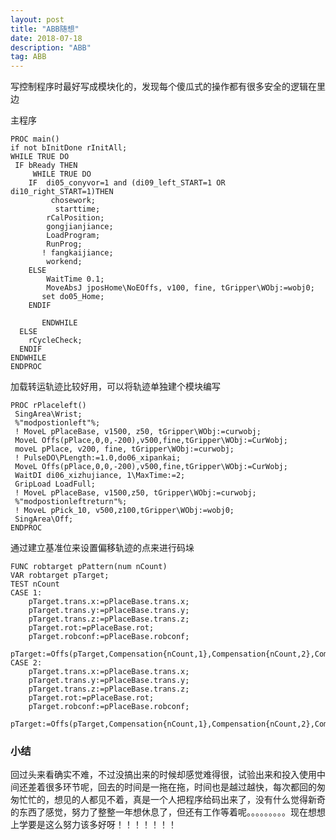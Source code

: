 ```yaml
---
layout: post
title: "ABB随想"
date: 2018-07-18
description: "ABB"
tag: ABB
---
```

写控制程序时最好写成模块化的，发现每个傻瓜式的操作都有很多安全的逻辑在里边

主程序

    PROC main()
    if not bInitDone rInitAll;
    WHILE TRUE DO
	 IF bReady THEN
         WHILE TRUE DO
        IF  di05_conyvor=1 and (di09_left_START=1 OR di10_right_START=1)THEN
             chosework;
              starttime;
            rCalPosition;
            gongjianjiance;
            LoadProgram;
            RunProg;
           ! fangkaijiance;
            workend;
        ELSE
            WaitTime 0.1;
            MoveAbsJ jposHome\NoEOffs, v100, fine, tGripper\WObj:=wobj0;
           set do05_Home;
        ENDIF
        
           ENDWHILE
      ELSE
		rCycleCheck;
      ENDIF
	ENDWHILE
    ENDPROC

加载转运轨迹比较好用，可以将轨迹单独建个模块编写

    PROC rPlaceleft()
     SingArea\Wrist;
     %"modpostionleft"%;
     ! MoveL pPlaceBase, v1500, z50, tGripper\WObj:=curwobj;	
     MoveL Offs(pPlace,0,0,-200),v500,fine,tGripper\WObj:=CurWobj;	
	 moveL pPlace, v200, fine, tGripper\WObj:=curwobj;		
     ! PulseDO\PLength:=1.0,do06_xipankai;
     MoveL Offs(pPlace,0,0,-200),v500,fine,tGripper\WObj:=CurWobj;
     WaitDI di06_xizhujiance, 1\MaxTime:=2;
     GripLoad LoadFull;
     ! MoveL pPlaceBase, v1500,z50, tGripper\WObj:=curwobj;
     %"modpostionleftreturn"%;
     ! MoveL pPick_10, v500,z100,tGripper\WObj:=wobj0;
     SingArea\Off;
    ENDPROC 

通过建立基准位来设置偏移轨迹的点来进行码垛

    FUNC robtarget pPattern(num nCount)
    VAR robtarget pTarget;	
    TEST nCount	
    CASE 1:
  	    pTarget.trans.x:=pPlaceBase.trans.x;
	    pTarget.trans.y:=pPlaceBase.trans.y;
	    pTarget.trans.z:=pPlaceBase.trans.z;
		pTarget.rot:=pPlaceBase.rot;
		pTarget.robconf:=pPlaceBase.robconf;		
  	    pTarget:=Offs(pTarget,Compensation{nCount,1},Compensation{nCount,2},Compensation{nCount,3});		
    CASE 2:
  	    pTarget.trans.x:=pPlaceBase.trans.x;
	    pTarget.trans.y:=pPlaceBase.trans.y;
	    pTarget.trans.z:=pPlaceBase.trans.z;
		pTarget.rot:=pPlaceBase.rot;
		pTarget.robconf:=pPlaceBase.robconf;
		pTarget:=Offs(pTarget,Compensation{nCount,1},Compensation{nCount,2},Compensation{nCount,3});		
### 小结
回过头来看确实不难，不过没搞出来的时候却感觉难得很，试验出来和投入使用中间还差着很多环节呢，回去的时间是一拖在拖，时间也是越过越快，每次都回的匆匆忙忙的，想见的人都见不着，真是一个人把程序给码出来了，没有什么觉得新奇的东西了感觉，努力了整整一年想休息了，但还有工作等着呢。。。。。。。。。现在想想上学要是这么努力该多好呀！！！！！！！